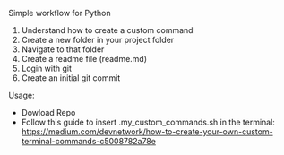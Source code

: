 Simple workflow for Python

1. Understand how to create a custom command
2. Create a new folder in your project folder
3. Navigate to that folder
4. Create a readme file (readme.md)
5. Login with git
6. Create an initial git commit

Usage:

- Dowload Repo
- Follow this guide to insert .my_custom_commands.sh in the terminal: https://medium.com/devnetwork/how-to-create-your-own-custom-terminal-commands-c5008782a78e
